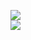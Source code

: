 [![](https://img.shields.io/badge/Made%20With-Github%20Spray-lightgrey.svg?style=for-the-badge&logo=github)](https://github.com/Annihil/github-spray#10739)  
[![](https://i.imgur.com/2DrTn0Z.gif)](https://github.com/Annihil/github-spray)